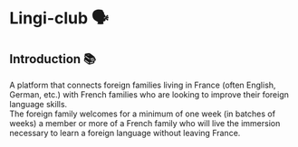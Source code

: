 # Lingi-club 🗣️

## Introduction 📚  

A platform that connects foreign families living in France (often English, German, etc.) with French families who are looking to improve their foreign language skills.
<br/>
The foreign family welcomes for a minimum of one week (in batches of weeks) a member or more of a French family who will live the immersion necessary to learn a foreign language without leaving France.

